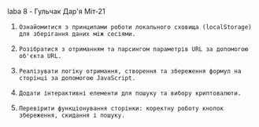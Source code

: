 laba 8 - Гульчак Дар'я Міт-21
1.     Ознайомитися з принципами роботи локального сховища (localStorage) для зберігання даних між сесіями.
2.     Розібратися з отриманням та парсингом параметрів URL за допомогою об'єкта URL.
3.     Реалізувати логіку отримання, створення та збереження формул на сторінці за допомогою JavaScript.
4.     Додати інтерактивні елементи для пошуку та вибору криптовалюти.
5.     Перевірити функціонування сторінки: коректну роботу кнопок збереження, скидання і пошуку.
